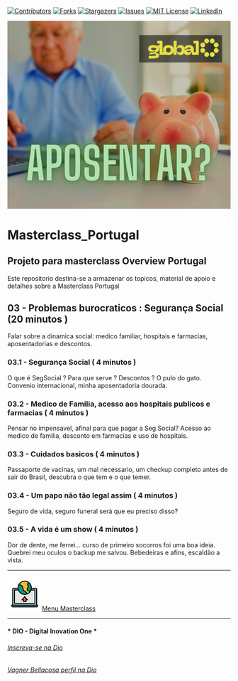 <!-- PROJECT SHIELDS -->

[![Contributors][contributors-shield]][contributors-url]
[![Forks][forks-shield]][forks-url]
[![Stargazers][stars-shield]][stars-url]
[![Issues][issues-shield]][issues-url]
[![MIT License][license-shield]][license-url]
[![LinkedIn][linkedin-shield]][linkedin-url]

<!-- PROJECT LOGO -->
![Aposentadoria dourada](Images/Aposentado.png "A Segurança Social")

# Masterclass_Portugal

## Projeto para masterclass Overview Portugal

Este repositorio destina-se a armazenar os topicos, material de apoio e detalhes sobre a Masterclass Portugal

## 03 - Problemas burocraticos : Segurança Social (20 minutos )

Falar sobre a dinamica social: medico familiar, hospitais e farmacias, aposentadorias e descontos.

### 03.1 - Segurança Social ( 4 minutos )

O que é SegSocial ? Para que serve ? Descontos ?
O pulo do gato. Convenio internacional, minha aposentadoria dourada.

### 03.2 - Medico de Familia, acesso aos hospitais publicos e farmacias ( 4 minutos )

Pensar no impensavel, afinal para que pagar a Seg Social? Acesso ao medico de familia, desconto em farmacias e uso de hospitais.

### 03.3 - Cuidados basicos ( 4 minutos )

Passaporte de vacinas, um mal necessario, um checkup completo antes de sair do Brasil, descubra o que tem e o que temer.

### 03.4 - Um papo não tão legal assim ( 4 minutos )

Seguro de vida, seguro funeral será que eu preciso disso?

### 03.5 - A vida é um show ( 4 minutos )

Dor de dente, me ferrei... curso de primeiro socorros foi uma boa ideia. Quebrei meu oculos o backup me salvou. Bebedeiras e afins, escaldão a vista.

---

![Menu Masterclass](Images/Menu.png "Menu Masterclass") [Menu Masterclass](00_Masterclass.MD)


---

#### * DIO - Digital Inovation One *
######  [Inscreva-se na Dio](https://web.dio.me/sign-up?ref=R5J3ZLTIFS)  

######  [Vagner Bellacosa perfil na Dio](https://web.dio.me/users/vagnerbellacosa?tab=achievements)  

<!-- MARKDOWN LINKS & IMAGES -->
<!-- https://www.markdownguide.org/basic-syntax/#reference-style-links -->
[contributors-shield]: https://img.shields.io/github/contributors/VagnerBellacosa/Masterclass_Portugal.svg?style=for-the-badge
[contributors-url]: https://github.com/VagnerBellacosa/Masterclass_Portugal/graphs/contributors
[forks-shield]: https://img.shields.io/github/forks/VagnerBellacosa/Masterclass_Portugal.svg?style=for-the-badge
[forks-url]: https://github.com/VagnerBellacosa/Masterclass_Portugal/network/members
[stars-shield]: https://img.shields.io/github/stars/VagnerBellacosa/Masterclass_Portugal.svg?style=for-the-badge
[stars-url]: https://github.com/VagnerBellacosa/Masterclass_Portugal/stargazers
[issues-shield]: https://img.shields.io/github/issues/VagnerBellacosa/Masterclass_Portugal.svg?style=for-the-badge
[issues-url]: https://github.com/VagnerBellacosa/Masterclass_Portugal/issues
[license-shield]: https://img.shields.io/github/license/VagnerBellacosa/Masterclass_Portugal.svg?style=for-the-badge
[license-url]: https://github.com/VagnerBellacosa/Masterclass_Portugal/blob/master/LICENSE.txt
[linkedin-shield]: https://img.shields.io/badge/-LinkedIn-black.svg?style=for-the-badge&logo=linkedin&colorB=555
[linkedin-url]: https://www.linkedin.com/in/VagnerBellacosa/
[product-screenshot]: Images/Aposentado.png
